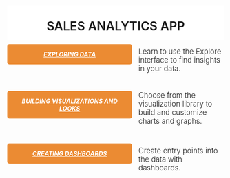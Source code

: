 <div style="width: 100%; text-align: center; overflow: hidden;">

<h1 style="background-color: #fff; padding: 30px 0 15px;font-weight:500; text-transform: uppercase; margin-bottom: 0; font-weight: 600;">SALES ANALYTICS APP</h1>

<div style=" float: left; margin-bottom: 15px; width: 100%;">
  <h5 style="float: left; padding: 15px 25px; background-color: #eb8b33; border-radius: 5px; width: 240px; margin: 10px 15px 20px 0; text-align: center;"><a target="_blank" style="color: #fff; text-transform: uppercase;" href="http://www.looker.com/docs/exploring-data/exploring-data">EXPLORING DATA</a></h5>
  <div style="text-align: left; font-size: 17px;">
    <p style="font-weight: 300; margin-top: 17px;">Learn to use the Explore interface to find insights in your data.</p>
  </div>
</div>

<div style=" float: left; margin-bottom: 15px; width: 100%;">
  <h5 style="float: left; padding: 15px 25px; background-color: #eb8b33; border-radius: 5px; width: 240px; margin: 10px 15px 20px 0; text-align: center;"><a target="_blank" style="color: #fff; text-transform: uppercase;" href="http://www.looker.com/docs/exploring-data/visualizing-query-results">BUILDING VISUALIZATIONS AND LOOKS</a></h5>
  <div style="text-align: left; font-size: 17px;">
    <p style="font-weight: 300; margin-top: 10px;">Choose from the visualization library to build and customize charts and graphs.</p>
  </div>
</div>

<div style=" float: left; margin-bottom: 15px; width: 100%;">
  <h5 style="float: left; padding: 15px 25px; background-color: #eb8b33; border-radius: 5px; width: 240px; margin: 10px 15px 20px 0; text-align: center;"><a target="_blank" style="color: #fff; text-transform: uppercase;" href="http://www.looker.com/docs/exploring-data/building-dashboards">CREATING DASHBOARDS</a></h5>
  <div style="text-align: left; font-size: 17px;">
    <p style="font-weight: 300; margin-top: 17px;">Create entry points into the data with dashboards.</p>
  </div>
</div>


</div>

